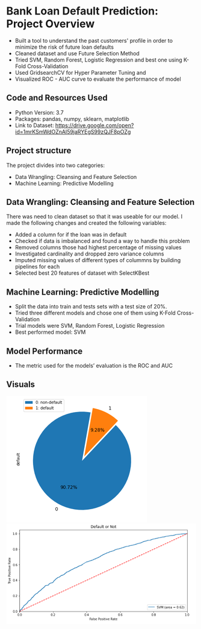 # Bank Loan Default Prediction:  Project Overview 
* Built a tool to understand the past customers' profile in order to minimize the risk of future loan defaults
* Cleaned dataset and use Future Selection Method
* Tried SVM, Random Forest, Logistic Regression and best one using K-Fold Cross-Validation
* Used GridsearchCV for Hyper Parameter Tuning and
* Visualized ROC - AUC curve to evaluate the performance of model

## Code and Resources Used
* Python Version: 3.7  
* Packages: pandas, numpy, sklearn, matplotlib
* Link to Dataset: https://drive.google.com/open?id=1mrKSmWdOZnAI59jaRYEgS99zQJF8pOZg

## Project structure
The project divides into two categories:
* Data Wrangling: Cleansing and Feature Selection
* Machine Learning: Predictive Modelling

## Data Wrangling: Cleansing and Feature Selection
There was need to clean dataset so that it was useable for our model. I made the following changes and created the following variables:
* Added a column for if the loan was in default
* Checked if data is imbalanced and found a way to handle this problem
* Removed columns those had highest percentage of missing values
* Investigated cardinality and dropped zero variance columns
* Imputed missing values of different types of colummns by building pipelines for each
* Selected best 20 features of dataset with SelectKBest


## Machine Learning: Predictive Modelling
* Split the data into train and tests sets with a test size of 20%.
* Tried three different models and chose one of them using K-Fold Cross-Validation
* Trial models were SVM, Random Forest, Logistic Regression
* Best performed model: SVM

## Model Performance
* The metric used for the models’ evaluation is the ROC and AUC


## Visuals
![alt text](https://github.com/JafarzadeAysel/Bank_Loan_Default_Prediction/blob/main/default_non.PNG "Defaults vs Non-Defaults in imbalanced data")
![alt text](https://github.com/JafarzadeAysel/Bank_Loan_Default_Prediction/blob/main/roc-auc.PNG "ROC - AUC curve of model")
